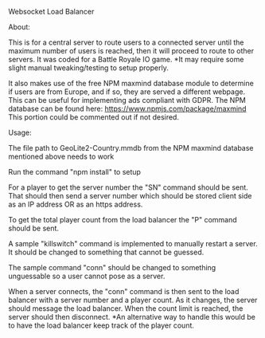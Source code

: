 Websocket Load Balancer

About:

This is for a central server to route users to a connected server until the maximum number of users is reached, then it will proceed to route to other servers. It was coded for a Battle Royale IO game. *It may require some slight manual tweaking/testing to setup properly.

It also makes use of the free NPM maxmind database module to determine if users are from Europe, and if so, they are served a different webpage. This can be useful for implementing ads compliant with GDPR. The NPM database can be found here: https://www.npmjs.com/package/maxmind This portion could be commented out if not desired.


Usage:

The file path to GeoLite2-Country.mmdb from the NPM maxmind database mentioned above needs to work

Run the command "npm install" to setup

For a player to get the server number the "SN" command should be sent. That should then send a server number which should be stored client side as an IP address OR as an https address.

To get the total player count from the load balancer the "P" command should be sent.

A sample "killswitch" command is implemented to manually restart a server. It should be changed to something that cannot be guessed.

The sample command "conn" should be changed to something unguessable so a user cannot pose as a server.

When a server connects, the "conn" command is then sent to the load balancer with a server number and a player count. As it changes, the server should message the load balancer. When the count limit is reached, the server should then disconnect.
*An alternative way to handle this would be to have the load balancer keep track of the player count.
